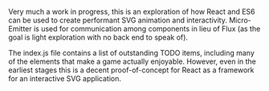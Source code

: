 Very much a work in progress, this is an exploration of how React and ES6 can be used to create performant SVG animation and interactivity. Micro-Emitter is used for communication among components in lieu of Flux (as the goal is light exploration with no back end to speak of).

The index.js file contains a list of outstanding TODO items, including many of the elements that make a game actually enjoyable. However, even in the earliest stages this is a decent proof-of-concept for React as a framework for an interactive SVG application.
